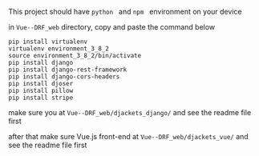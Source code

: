 This project should have `python ` and `npm `  environment on your device <br>

in `Vue--DRF_web` directory, copy and paste the command below

```shell
pip install virtualenv
virtualenv environment_3_8_2
source environment_3_8_2/bin/activate
pip install django
pip install django-rest-framework
pip install django-cors-headers
pip install djoser
pip install pillow
pip install stripe
```



make sure you at `Vue--DRF_web/djackets_django/` and see the readme file first

after that make sure Vue.js front-end at `Vue--DRF_web/djackets_vue/` and see the readme file first
